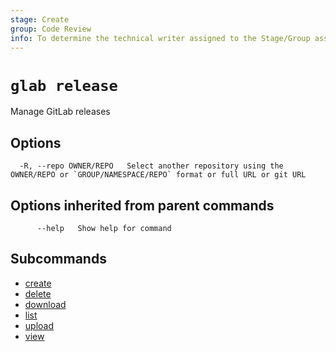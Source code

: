 ```yaml
---
stage: Create
group: Code Review
info: To determine the technical writer assigned to the Stage/Group associated with this page, see https://about.gitlab.com/handbook/product/ux/technical-writing/#assignments
---
```


<!--
This documentation is auto generated by a script.
Please do not edit this file directly, check cmd/gen-docs/docs.go.
-->

# `glab release`

Manage GitLab releases

## Options

```plaintext
  -R, --repo OWNER/REPO   Select another repository using the OWNER/REPO or `GROUP/NAMESPACE/REPO` format or full URL or git URL
```

## Options inherited from parent commands

```plaintext
      --help   Show help for command
```

## Subcommands

- [create](create.md)
- [delete](delete.md)
- [download](download.md)
- [list](list.md)
- [upload](upload.md)
- [view](view.md)
